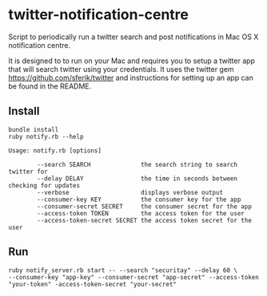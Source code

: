 # twitter-notification-centre

Script to periodically run a twitter search and post notifications in Mac OS X notification centre.

It is designed to to run on your Mac and requires you to setup a twitter app that will search twitter using your credentials.  It uses the twitter gem https://github.com/sferik/twitter and instructions for setting up an app can be found in the README.

## Install

```
bundle install
ruby notify.rb --help

Usage: notify.rb [options]

        --search SEARCH              the search string to search twitter for
        --delay DELAY                the time in seconds between checking for updates
        --verbose                    displays verbose output
        --consumer-key KEY           the consumer key for the app
        --consumer-secret SECRET     the consumer secret for the app
        --access-token TOKEN         the access token for the user
        --access-token-secret SECRET the access token secret for the user
```

## Run

```
ruby notify_server.rb start -- --search "securitay" --delay 60 \
--consumer-key "app-key" --consumer-secret "app-secret" --access-token "your-token" -access-token-secret "your-secret"
```
